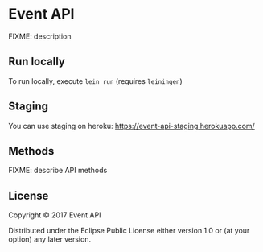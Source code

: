 # Event API

FIXME: description

## Run locally

To run locally, execute `lein run` (requires `leiningen`)

## Staging

You can use staging on heroku: https://event-api-staging.herokuapp.com/

## Methods

FIXME: describe API methods

## License

Copyright © 2017 Event API

Distributed under the Eclipse Public License either version 1.0 or (at
your option) any later version.
